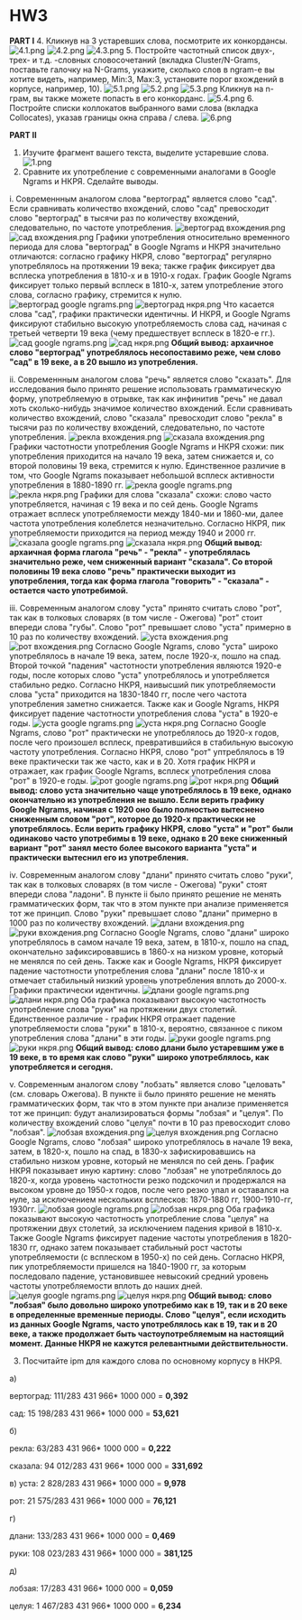 # HW3
**PART I**
4. Кликнув на 3 устаревших слова, посмотрите их конкордансы.
![4.1.png](https://github.com/AnastasiiaChernova/HW3/blob/master/4.1.png)
![4.2.png](https://github.com/AnastasiiaChernova/HW3/blob/master/4.2.png)
![4.3.png](https://github.com/AnastasiiaChernova/HW3/blob/master/4.3.png)
5. Постройте частотный список двух-, трех- и т.д. -словных словосочетаний (вкладка Cluster/N-Grams, поставьте галочку на N-Grams, укажите, сколько слов в ngram-е вы хотите видеть, например, Min:3, Max:3, установите порог вхождений в корпусе, например, 10).
![5.1.png](https://github.com/AnastasiiaChernova/HW3/blob/master/5.1.png)
![5.2.png](https://github.com/AnastasiiaChernova/HW3/blob/master/5.2.png)
![5.3.png](https://github.com/AnastasiiaChernova/HW3/blob/master/5.3.png)
Кликнув на n-грам, вы также можете попасть в его конкорданс.
![5.4.png](https://github.com/AnastasiiaChernova/HW3/blob/master/5.4.png)
6. Постройте списки коллокатов выбранного вами слова (вкладка Collocates), указав границы окна справа / слева.
![6.png](https://github.com/AnastasiiaChernova/HW3/blob/master/6.png)

**PART II**

1. Изучите фрагмент вашего текста, выделите устаревшие слова.
![1.png](https://github.com/AnastasiiaChernova/HW3/blob/master/1.png)
2. Сравните их употребление с современными аналогами в Google Ngrams и НКРЯ. Сделайте выводы.

i. 
Современнным аналогом слова "вертоград" является слово "сад". Если сравнивать количество вхождений, слово "сад" превосходит слово "вертоград" в тысячи раз по количеству вхождений, следовательно, по частоте употребления.
![вертоград вхождения.png](https://github.com/AnastasiiaChernova/HW3/blob/master/вертоград%20вхождения.png)
![сад вхождения.png](https://github.com/AnastasiiaChernova/HW3/blob/master/сад%20вхождения.png)
Графики употребления относительно временного периода для слова "вертоград" в Google Ngrams и НКРЯ значительно отличаются: согласно графику НКРЯ, слово "вертоград" регулярно употреблялось на протяжении 19 века; также график фиксирует два всплеска употребления в 1810-х и в 1910-х годах. График Google Ngrams фиксирует только первый всплеск в 1810-х, затем употребление этого слова, согласно графику, стремится к нулю.
![вертоград google ngrams.png](https://github.com/AnastasiiaChernova/HW3/blob/master/вертоград%20google%20ngrams%20.png)
![вертоград нкря.png](https://github.com/AnastasiiaChernova/HW3/blob/master/вертоград%20нкря.png)
Что касается слова "сад", графики практически идентичны. И НКРЯ, и Google Ngrams фиксируют стабильно высокую употребляемость слова сад, начиная с третьей четверти 19 века (чему предшествует всплеск в 1820-е гг.).
![сад google ngrams.png](https://github.com/AnastasiiaChernova/HW3/blob/master/сад%20google%20ngrams.png)
![сад нкря.png](https://github.com/AnastasiiaChernova/HW3/blob/master/сад%20нкря.png)
**Общий вывод: архаичное слово "вертоград" употреблялось несопоставимо реже, чем слово "сад" в 19 веке, а в 20 вышло из употребления.**

ii.
Современнным аналогом слова "речь" является слово "сказать". Для исследования было принято решение использовать грамматическую форму, употребляемую в отрывке, так как инфинитив "речь" не давал хоть сколько-нибудь значимое количество вхождений. Если сравнивать количество вхождений, слово "сказала" превосходит слово "рекла" в тысячи раз по количеству вхождений, следовательно, по частоте употребления. 
![рекла вхождения.png](https://github.com/AnastasiiaChernova/HW3/blob/master/рекла%20вхождения.png)
![сказала вхождения.png](https://github.com/AnastasiiaChernova/HW3/blob/master/сказала%20вхождения.png)
Графики частотности употребления Google Ngrams и НКРЯ схожи: пик употребления приходится на начало 19 века, затем снижается и, со второй половины 19 века, стремится к нулю. Единственное различие в том, что Google Ngrams показывает небольшой всплеск активности употребления в 1880-1890 гг.
![рекла google ngrams.png](https://github.com/AnastasiiaChernova/HW3/blob/master/рекла%20Google%20Ngrams.png)
![рекла нкря.png](https://github.com/AnastasiiaChernova/HW3/blob/master/рекла%20нкря.png)
Графики для слова "сказала" схожи: слово часто употребляется, начиная с 19 века и по сей день. Google Ngrams отражает всплеск употребляемости между 1840-ми и 1860-ми, далее частота употребления колеблется незначительно. Согласно НКРЯ, пик употребляемости приходится на период между 1940 и 2000 гг.
![сказала google ngrams.png](https://github.com/AnastasiiaChernova/HW3/blob/master/сказала%20Google%20Ngrams.png)
![сказала нкря.png](https://github.com/AnastasiiaChernova/HW3/blob/master/сказала%20нкря.png)
**Общий вывод: архаичная форма глагола "речь" - "рекла" - употреблялась значительно реже, чем сниженный вариант "сказала". Со второй половины 19 века слово "речь" практически выходит из употребления, тогда как форма глагола "говорить" - "сказала" - остается часто употребимой.**

iii.
Современным аналогом слову "уста" принято считать слово "рот", так как в толковых словарях (в том числе - Ожегова) "рот" стоит впереди слова "губы". Слово "рот" превышает слово "уста" примерно в 10 раз по количеству вхождений.
![уста вхождения.png](https://github.com/AnastasiiaChernova/HW3/blob/master/уста%20вхождения.png)
![рот вхождения.png](https://github.com/AnastasiiaChernova/HW3/blob/master/рот%20вхождения.png)
Согласно Google Ngrams, слово "уста" широко употреблялось в начале 19 века, затем, после 1920-х, пошло на спад. Второй точкой "падения" частотности употребления являются 1920-е годы, после которых слово "уста" употреблялось и употребляется стабильно редко. Согласно НКРЯ, наивысший пик употребляемости слова "уста" приходится на 1830-1840 гг, после чего частота употребления заметно снижается. Также как и Google Ngrams, НКРЯ фиксирует падение частотности употребления слова "уста" в 1920-е годы.
![уста google ngrams.png](https://github.com/AnastasiiaChernova/HW3/blob/master/уста%20Google%20Ngrams.png)
![уста нкря.png](https://github.com/AnastasiiaChernova/HW3/blob/master/уста%20нкря.png)
Согласно Google Ngrams, слово "рот" практически не употреблялось до 1920-х годов, после чего произошел всплеск, превратившийся в стабильную высокую частоту употребления. Согласно НКРЯ, слово "рот" уптреблялось в 19 веке практически так же часто, как и в 20. Хотя график НКРЯ и отражает, как график Google Ngrams, всплеск употребления слова "рот" в 1920-е годы.
![рот google ngrams.png](https://github.com/AnastasiiaChernova/HW3/blob/master/рот%20Google%20Ngrams.png)
![рот нкря.png](https://github.com/AnastasiiaChernova/HW3/blob/master/рот%20нкря.png)
**Общий вывод: слово уста значительно чаще употреблялось в 19 веке, однако окончательно из употребления не вышло. Если верить графику Google Ngrams, начиная с 1920 оно было полностью вытеснено сниженным словом "рот", которое до 1920-х практически не употреблялось. Если верить графику НКРЯ, слово "уста" и "рот" были одинаково часто употребимы в 19 веке, однако в 20 веке сниженный вариант "рот" занял место более высокого варианта "уста" и практически вытеснил его из употребления.**

iv.
Современным аналогом слову "длани" принято считать слово "руки", так как в толковых словарях (в том числе - Ожегова) "руки" стоят впереди слова "ладони". В пункте ii было принято решение не менять грамматических форм, так что в этом пункте при анализе применяется тот же принцип. Слово "руки" превышает слово "длани" примерно в 1000 раз по количеству вхождений.
![длани вхождения.png](https://github.com/AnastasiiaChernova/HW3/blob/master/длани%20вхождения.png)
![руки вхождения.png](https://github.com/AnastasiiaChernova/HW3/blob/master/руки%20вхождения.png)
Согласно Google Ngrams, слово "длани" широко употреблялось в самом начале 19 века, затем, в 1810-х, пошло на спад, окончательно зафиксировавшись в 1860-х на низком уровне, который не менялся по сей день. Также как и Google Ngrams, НКРЯ фиксирует падение частотности употребления слова "длани" после 1810-х и отмечает стабильный низкий уровень употребления вплоть до 2000-х. Графики практически идентичны.
![длани google ngrams.png](https://github.com/AnastasiiaChernova/HW3/blob/master/длани%20Google%20Ngrams%20%20.png)
![длани нкря.png](https://github.com/AnastasiiaChernova/HW3/blob/master/длани%20нкря.png)
Оба графика показывают высокую частотность употребление слова "руки" на протяжении двух столетий. Единственное различие - график НКРЯ отражает падение употребляемости слова "руки" в 1810-х, вероятно, связанное с пиком употребления слова "длани" в эти годы.
![руки google ngrams.png](https://github.com/AnastasiiaChernova/HW3/blob/master/руки%20Google%20Ngrams%20.png)
![руки нкря.png](https://github.com/AnastasiiaChernova/HW3/blob/master/руки%20нкря.png)
**Общий вывод: слово длани было устаревшим уже в 19 веке, в то время как слово "руки" широко употреблялось, как употребляется и сегодня.**

v.
Современным аналогом слову "лобзать" является слово "целовать" (см. словарь Ожегова). В пункте ii было принято решение не менять грамматических форм, так что в этом пункте при анализе применяется тот же принцип: будут анализироваться формы "лобзая" и "целуя". По количеству вхождений слово "целуя" почти в 10 раз превосходит слово "лобзая".
![лобзая вхождения.png](https://github.com/AnastasiiaChernova/HW3/blob/master/лобзая%20вхождения.png)
![целуя вхождения.png](https://github.com/AnastasiiaChernova/HW3/blob/master/целуя%20вхождения.png)
Согласно Google Ngrams, слово "лобзая" широко употреблялось в начале 19 века, затем, в 1820-х, пошло на спад, в 1830-х зафискировавшись на стабильно низком уровне, который не менялся по сей день. График НКРЯ показывает иную картину: слово "лобзая" не употреблялось до 1820-х, когда уровень частотности резко подскочил и продержался на высоком уровне до 1950-х годов, после чего резко упал и оставался на нуле, за исключением нескольких всплесков: 1870-1880 гг, 1900-1910-гг, 1930гг.
![лобзая google ngrams.png](https://github.com/AnastasiiaChernova/HW3/blob/master/лобзая%20Google%20Ngrams%20.png)
![лобзая нкря.png](https://github.com/AnastasiiaChernova/HW3/blob/master/лобзая%20нкря.png)
Оба графика показывают высокую частотность употребление слова "целуя" на протяжении двух столетий, за исключением падения кривой в 1810-х. Также Google Ngrams фиксирует падение частоты употребления в 1820-1830 гг, однако затем показывает стабильный рост частоты употребляемости (с всплеском в 1950-х) по сей день. Согласно НКРЯ, пик употребляемости пришелся на 1840-1900 гг, за которым последовало падение, установившее невысокий средний уровень частоты употребляемости вплоть до наших дней.
![целуя google ngrams.png](https://github.com/AnastasiiaChernova/HW3/blob/master/целуя%20Google%20Ngrams%20.png)
![целуя нкря.png](https://github.com/AnastasiiaChernova/HW3/blob/master/целуя%20нкря.png)
**Общий вывод: слово "лобзая" было довольно широко употребимо как в 19, так и в 20 веке в определенные временные периоды. Слово "целуя", если исходить из данных Google Ngrams, часто употреблялось как в 19, так и в 20 веке, а также продолжает быть частоупотребляемым на настоящий момент. Данные НКРЯ не кажутся релевантными действительности.**

3. Посчитайте ipm для каждого слова по основному корпусу в НКРЯ.

а) 
   
   вертоград: 111/283 431 966* 1000 000 = **0,392**

   сад: 15 198/283 431 966* 1000 000 = **53,621**
   
б) 
   
   рекла: 63/283 431 966* 1000 000 = **0,222**

   сказала: 94 012/283 431 966* 1000 000 = **331,692**
   
в) 
   уста: 2 828/283 431 966* 1000 000 = **9,978**

   рот: 21 575/283 431 966* 1000 000 = **76,121**
   
г) 

   длани: 133/283 431 966* 1000 000 = **0,469**

   руки: 108 023/283 431 966* 1000 000 = **381,125**
   
д) 
   
   лобзая: 17/283 431 966* 1000 000 = **0,059**

   целуя: 1 467/283 431 966* 1000 000 = **6,234**
   

  

